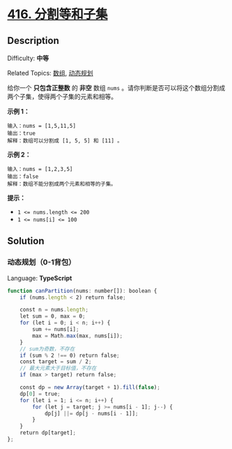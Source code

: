 # [416\. 分割等和子集](https://leetcode.cn/problems/partition-equal-subset-sum/)

## Description

Difficulty: **中等**  

Related Topics: [数组](https://leetcode.cn/tag/array/), [动态规划](https://leetcode.cn/tag/dynamic-programming/)

给你一个 **只包含正整数** 的 **非空** 数组 `nums` 。请你判断是否可以将这个数组分割成两个子集，使得两个子集的元素和相等。

**示例 1：**

```
输入：nums = [1,5,11,5]
输出：true
解释：数组可以分割成 [1, 5, 5] 和 [11] 。
```

**示例 2：**

```
输入：nums = [1,2,3,5]
输出：false
解释：数组不能分割成两个元素和相等的子集。
```

**提示：**

* `1 <= nums.length <= 200`
* `1 <= nums[i] <= 100`

## Solution

### 动态规划（0-1背包）

Language: **TypeScript**

```typescript
function canPartition(nums: number[]): boolean {
    if (nums.length < 2) return false;

    const n = nums.length;
    let sum = 0, max = 0;
    for (let i = 0; i < n; i++) {
        sum += nums[i];
        max = Math.max(max, nums[i]);
    }
    // sum为奇数，不存在
    if (sum % 2 !== 0) return false;
    const target = sum / 2;
    // 最大元素大于目标值，不存在
    if (max > target) return false;

    const dp = new Array(target + 1).fill(false);
    dp[0] = true;
    for (let i = 1; i <= n; i++) {
        for (let j = target; j >= nums[i - 1]; j--) {
            dp[j] ||= dp[j - nums[i - 1]];
        }
    }
    return dp[target];
};
```

